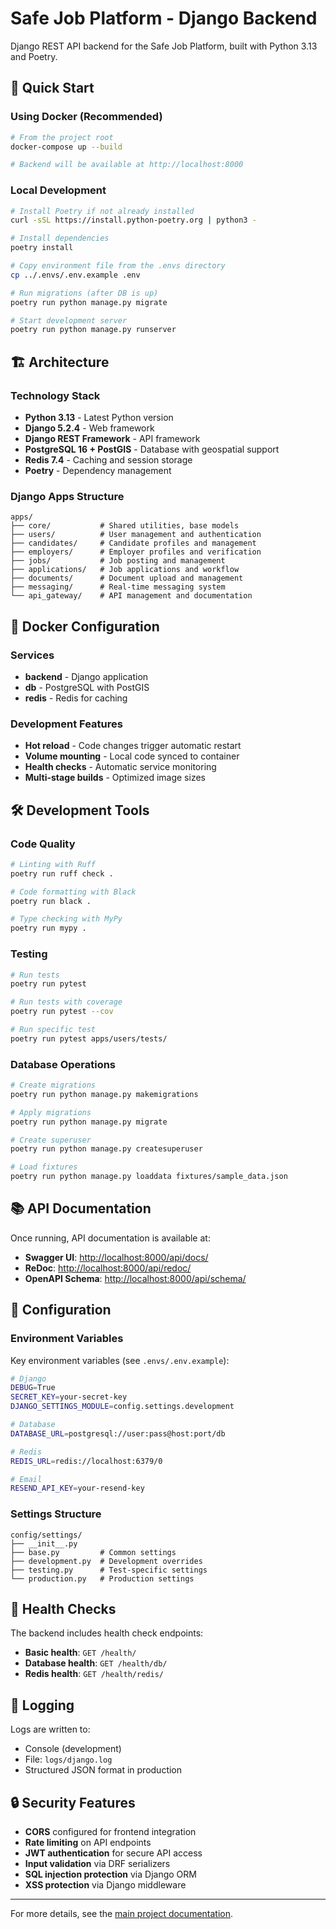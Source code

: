 # Safe Job Platform - Django Backend

Django REST API backend for the Safe Job Platform, built with Python 3.13 and Poetry.

## 🚀 Quick Start

### Using Docker (Recommended)

```bash
# From the project root
docker-compose up --build

# Backend will be available at http://localhost:8000
```

### Local Development

```bash
# Install Poetry if not already installed
curl -sSL https://install.python-poetry.org | python3 -

# Install dependencies
poetry install

# Copy environment file from the .envs directory
cp ../.envs/.env.example .env

# Run migrations (after DB is up)
poetry run python manage.py migrate

# Start development server
poetry run python manage.py runserver
```

## 🏗️ Architecture

### Technology Stack

- **Python 3.13** - Latest Python version
- **Django 5.2.4** - Web framework
- **Django REST Framework** - API framework
- **PostgreSQL 16 + PostGIS** - Database with geospatial support
- **Redis 7.4** - Caching and session storage
- **Poetry** - Dependency management

### Django Apps Structure
```
apps/
├── core/           # Shared utilities, base models
├── users/          # User management and authentication
├── candidates/     # Candidate profiles and management
├── employers/      # Employer profiles and verification
├── jobs/           # Job posting and management
├── applications/   # Job applications and workflow
├── documents/      # Document upload and management
├── messaging/      # Real-time messaging system
└── api_gateway/    # API management and documentation
```

## 🐳 Docker Configuration

### Services

- **backend** - Django application
- **db** - PostgreSQL with PostGIS
- **redis** - Redis for caching

### Development Features

- **Hot reload** - Code changes trigger automatic restart
- **Volume mounting** - Local code synced to container
- **Health checks** - Automatic service monitoring
- **Multi-stage builds** - Optimized image sizes

## 🛠️ Development Tools

### Code Quality

```bash
# Linting with Ruff
poetry run ruff check .

# Code formatting with Black
poetry run black .

# Type checking with MyPy
poetry run mypy .
```

### Testing

```bash
# Run tests
poetry run pytest

# Run tests with coverage
poetry run pytest --cov

# Run specific test
poetry run pytest apps/users/tests/
```

### Database Operations

```bash
# Create migrations
poetry run python manage.py makemigrations

# Apply migrations
poetry run python manage.py migrate

# Create superuser
poetry run python manage.py createsuperuser

# Load fixtures
poetry run python manage.py loaddata fixtures/sample_data.json
```

## 📚 API Documentation

Once running, API documentation is available at:

- **Swagger UI**: [http://localhost:8000/api/docs/](http://localhost:8000/api/docs/)
- **ReDoc**: [http://localhost:8000/api/redoc/](http://localhost:8000/api/redoc/)
- **OpenAPI Schema**: [http://localhost:8000/api/schema/](https://localhost:8000/api/schema/)

## 🔧 Configuration

### Environment Variables

Key environment variables (see `.envs/.env.example`):

```bash
# Django
DEBUG=True
SECRET_KEY=your-secret-key
DJANGO_SETTINGS_MODULE=config.settings.development

# Database
DATABASE_URL=postgresql://user:pass@host:port/db

# Redis
REDIS_URL=redis://localhost:6379/0

# Email
RESEND_API_KEY=your-resend-key
```

### Settings Structure
```
config/settings/
├── __init__.py
├── base.py         # Common settings
├── development.py  # Development overrides
├── testing.py      # Test-specific settings
└── production.py   # Production settings
```

## 🚨 Health Checks

The backend includes health check endpoints:

- **Basic health**: `GET /health/`
- **Database health**: `GET /health/db/`
- **Redis health**: `GET /health/redis/`

## 📝 Logging

Logs are written to:

- Console (development)
- File: `logs/django.log`
- Structured JSON format in production

## 🔒 Security Features

- **CORS** configured for frontend integration
- **Rate limiting** on API endpoints
- **JWT authentication** for secure API access
- **Input validation** via DRF serializers
- **SQL injection protection** via Django ORM
- **XSS protection** via Django middleware

---

For more details, see the [main project documentation](../docs/).
